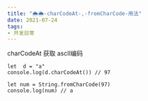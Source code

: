 ```yaml
---
title: "🌦🌦-charCodeAt-,-fromCharCode-用法"
date: 2021-07-24
tags: 
- 开发日常
---
```

charCodeAt 获取 ascII编码
```
let  d = "a"
console.log(d.charCodeAt()) // 97
```

```
let num = String.fromCharCode(97)
console.log(num) // a
```

